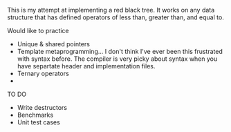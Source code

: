 This is my attempt at implementing a red black tree. It works on any data structure that has defined operators of less than, greater than, and equal to.

Would like to practice
- Unique & shared pointers
- Template metaprogramming... I don't think I've ever been this frustrated with syntax before. The compiler is very picky about syntax when you have separtate header and implementation files.
- Ternary operators
-

TO DO
- Write destructors
- Benchmarks
- Unit test cases